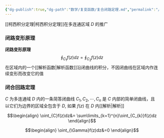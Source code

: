 ```yaml
---
{"dg-publish":true,"dg-path":"数学/复变函数/复合闭路定理.md","permalink":"/数学/复变函数/复合闭路定理/","dgPassFrontmatter":true,"noteIcon":"","created":"2024-04-19T19:14:41.250+08:00","updated":"2024-04-21T14:05:13.314+08:00"}
---
```


[[柯西积分定理\|柯西积分定理]]在多连通区域 $D$ 的推广
### 闭路变形原理
**闭路变形原理**
$$
\oint_{C_{1}}f(z)dz=\oint_{C_{2}}f(z)dz
$$
在区域内的一个[[解析函数\|解析函数]]沿闭曲线的积分，不因闭曲线在区域内作连续变形而改变它的值
### 闭合回路定理
$C$ 为多连通域 $D$ 内的一条简答闭曲线
$C_{1},C_{2},\cdots,C_{n}$ 是 $C$ 内部的简单闭曲线，且以它们为边界的区域全包含于 $D$, 如果 $f(z)$ 在 $D$ 内[[解析\|解析]]

$$\begin{align}
\oint_{C}f(z)dz&= \sum\limits_{k=1}^{n}\oint_{C_{k}}f(z)dz 
\end{align}$$

$$\begin{align}
\oint_{\Gamma}f(z)dz&=0
\end{align}$$
